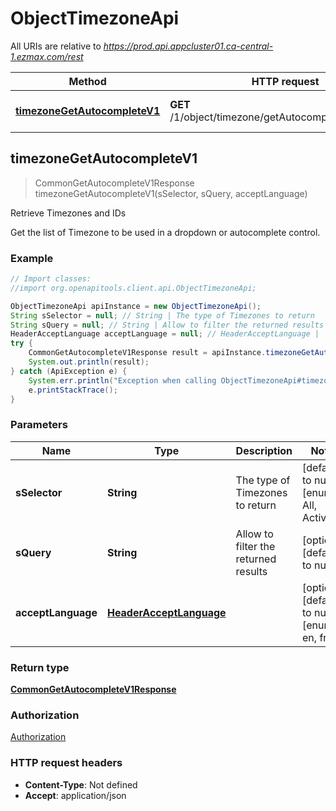 # ObjectTimezoneApi

All URIs are relative to *https://prod.api.appcluster01.ca-central-1.ezmax.com/rest*

Method | HTTP request | Description
------------- | ------------- | -------------
[**timezoneGetAutocompleteV1**](ObjectTimezoneApi.md#timezoneGetAutocompleteV1) | **GET** /1/object/timezone/getAutocomplete/{sSelector} | Retrieve Timezones and IDs



## timezoneGetAutocompleteV1

> CommonGetAutocompleteV1Response timezoneGetAutocompleteV1(sSelector, sQuery, acceptLanguage)

Retrieve Timezones and IDs

Get the list of Timezone to be used in a dropdown or autocomplete control.

### Example

```java
// Import classes:
//import org.openapitools.client.api.ObjectTimezoneApi;

ObjectTimezoneApi apiInstance = new ObjectTimezoneApi();
String sSelector = null; // String | The type of Timezones to return
String sQuery = null; // String | Allow to filter the returned results
HeaderAcceptLanguage acceptLanguage = null; // HeaderAcceptLanguage | 
try {
    CommonGetAutocompleteV1Response result = apiInstance.timezoneGetAutocompleteV1(sSelector, sQuery, acceptLanguage);
    System.out.println(result);
} catch (ApiException e) {
    System.err.println("Exception when calling ObjectTimezoneApi#timezoneGetAutocompleteV1");
    e.printStackTrace();
}
```

### Parameters


Name | Type | Description  | Notes
------------- | ------------- | ------------- | -------------
 **sSelector** | **String**| The type of Timezones to return | [default to null] [enum: All, Active]
 **sQuery** | **String**| Allow to filter the returned results | [optional] [default to null]
 **acceptLanguage** | [**HeaderAcceptLanguage**](.md)|  | [optional] [default to null] [enum: *, en, fr]

### Return type

[**CommonGetAutocompleteV1Response**](CommonGetAutocompleteV1Response.md)

### Authorization

[Authorization](../README.md#Authorization)

### HTTP request headers

- **Content-Type**: Not defined
- **Accept**: application/json

